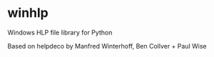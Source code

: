 # winhlp

Windows HLP file library for Python

Based on helpdeco by Manfred Winterhoff, Ben Collver + Paul Wise

